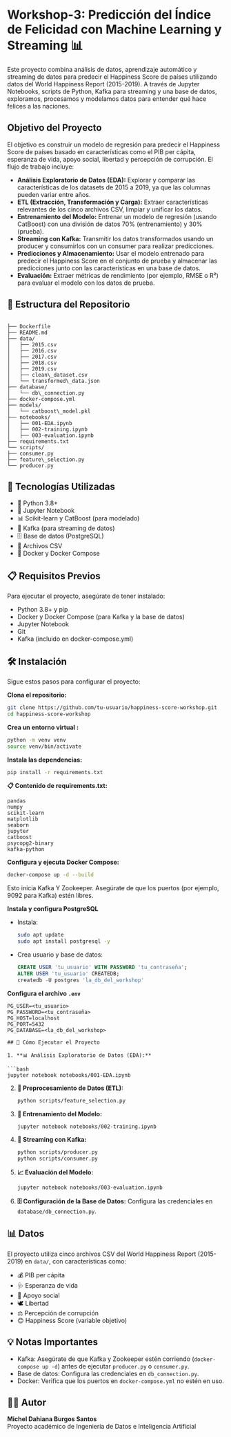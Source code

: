 # Workshop-3: Predicción del Índice de Felicidad con Machine Learning y Streaming 📊  
Este proyecto combina análisis de datos, aprendizaje automático y streaming de datos para predecir el Happiness Score de países utilizando datos del World Happiness Report (2015-2019). A través de Jupyter Notebooks, scripts de Python, Kafka para streaming y una base de datos, exploramos, procesamos y modelamos datos para entender qué hace felices a las naciones. 

## Objetivo del Proyecto
El objetivo es construir un modelo de regresión para predecir el Happiness Score de países basado en características como el PIB per cápita, esperanza de vida, apoyo social, libertad y percepción de corrupción. El flujo de trabajo incluye:

- **Análisis Exploratorio de Datos (EDA):** Explorar y comparar las características de los datasets de 2015 a 2019, ya que las columnas pueden variar entre años.
- **ETL (Extracción, Transformación y Carga):** Extraer características relevantes de los cinco archivos CSV, limpiar y unificar los datos.
- **Entrenamiento del Modelo:** Entrenar un modelo de regresión (usando CatBoost) con una división de datos 70% (entrenamiento) y 30% (prueba).
- **Streaming con Kafka:** Transmitir los datos transformados usando un producer y consumirlos con un consumer para realizar predicciones.
- **Predicciones y Almacenamiento:** Usar el modelo entrenado para predecir el Happiness Score en el conjunto de prueba y almacenar las predicciones junto con las características en una base de datos.
- **Evaluación:** Extraer métricas de rendimiento (por ejemplo, RMSE o R²) para evaluar el modelo con los datos de prueba.

## 📂 Estructura del Repositorio
```

├── Dockerfile                
├── README.md                
├── data/                  
│   ├── 2015.csv
│   ├── 2016.csv
│   ├── 2017.csv
│   ├── 2018.csv
│   ├── 2019.csv
│   ├── clean\_dataset.csv
│   └── transformed\_data.json
├── database/
│   └── db\_connection.py
├── docker-compose.yml
├── models/
│   └── catboost\_model.pkl
├── notebooks/
│   ├── 001-EDA.ipynb
│   ├── 002-training.ipynb
│   ├── 003-evaluation.ipynb
├── requirements.txt
└── scripts/
├── consumer.py
├── feature\_selection.py
└── producer.py

````

## 🚀 Tecnologías Utilizadas

- 🐍 Python 3.8+
- 📓 Jupyter Notebook
- 📊 Scikit-learn y CatBoost (para modelado)
- 📡 Kafka (para streaming de datos)
- 🗄️ Base de datos (PostgreSQL)
- 📄 Archivos CSV
- 🐳 Docker y Docker Compose

## 📋 Requisitos Previos

Para ejecutar el proyecto, asegúrate de tener instalado:

- Python 3.8+ y pip
- Docker y Docker Compose (para Kafka y la base de datos)
- Jupyter Notebook
- Git
- Kafka (incluido en docker-compose.yml)

## 🛠️ Instalación

Sigue estos pasos para configurar el proyecto:

**Clona el repositorio:**
```bash
git clone https://github.com/tu-usuario/happiness-score-workshop.git
cd happiness-score-workshop
````

**Crea un entorno virtual :**

```bash
python -m venv venv
source venv/bin/activate 
```

**Instala las dependencias:**

```bash
pip install -r requirements.txt
```

**📋 Contenido de requirements.txt:**

```
pandas
numpy
scikit-learn
matplotlib
seaborn
jupyter
catboost
psycopg2-binary
kafka-python
```

**Configura y ejecuta Docker Compose:**

```bash
docker-compose up -d --build
```

Esto inicia Kafka Y Zookeeper. Asegúrate de que los puertos (por ejemplo, 9092 para Kafka) estén libres.

**Instala y configura PostgreSQL**
   - Instala:  
     ```bash
     sudo apt update
     sudo apt install postgresql -y
     ```
   - Crea usuario y base de datos:
     ```sql
     CREATE USER 'tu_usuario' WITH PASSWORD 'tu_contraseña';
     ALTER USER 'tu_usuario' CREATEDB;
     createdb -U postgres 'la_db_del_workshop'
     ```

**Configura el archivo `.env`**
   ```
   PG_USER=<tu_usuario>
   PG_PASSWORD=<tu_contraseña>
   PG_HOST=localhost
   PG_PORT=5432
   PG_DATABASE=<la_db_del_workshop>

## 🎯 Cómo Ejecutar el Proyecto

1. **📊 Análisis Exploratorio de Datos (EDA):**

   ```bash
   jupyter notebook notebooks/001-EDA.ipynb
   ```

2. **🧹 Preprocesamiento de Datos (ETL):**

   ```bash
   python scripts/feature_selection.py
   ```

3. **🤖 Entrenamiento del Modelo:**

   ```bash
   jupyter notebook notebooks/002-training.ipynb
   ```

4. **📡 Streaming con Kafka:**

   ```bash
   python scripts/producer.py
   python scripts/consumer.py
   ```

5. **📈 Evaluación del Modelo:**

   ```bash
   jupyter notebook notebooks/003-evaluation.ipynb
   ```

6. **🗄️ Configuración de la Base de Datos:**
   Configura las credenciales en `database/db_connection.py`.

## 📊 Datos

El proyecto utiliza cinco archivos CSV del World Happiness Report (2015-2019) en `data/`, con características como:

* 💰 PIB per cápita
* 🩺 Esperanza de vida
* 🤝 Apoyo social
* 🕊️ Libertad
* ⚖️ Percepción de corrupción
* 😊 Happiness Score (variable objetivo)

## 💡 Notas Importantes

* Kafka: Asegúrate de que Kafka y Zookeeper estén corriendo (`docker-compose up -d`) antes de ejecutar `producer.py` o `consumer.py`.
* Base de datos: Configura las credenciales en `db_connection.py`. 
* Docker: Verifica que los puertos en `docker-compose.yml` no estén en uso.
## 🧑‍💻 Autor

**Michel Dahiana Burgos Santos**  
Proyecto académico de Ingeniería de Datos e Inteligencia Artificial
